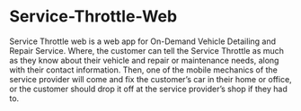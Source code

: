 # Service-Throttle-Web

Service Throttle web is a web app for On-Demand Vehicle Detailing and Repair Service. Where, the customer can tell the Service Throttle as much as they know about their vehicle and repair or maintenance needs, along with their contact information. Then, one of the mobile mechanics of the service provider will come and fix the customer’s car in their home or office, or the customer should drop it off at the service provider’s shop if they had to.
